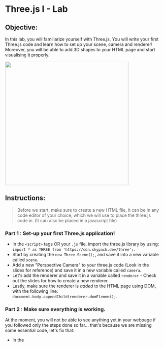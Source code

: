 # Three.js I - Lab

## Objective: 
In this lab, you will familiarize yourself with Three.js, You will write your first Three.js code and learn how to set up your scene, camera and renderer!  
Moreover, you will be able to add 3D shapes to your HTML page and start visualising it properly.





<img src="https://blog.logrocket.com/wp-content/uploads/2020/12/threejs-geometries-materials.png" width="400">




## Instructions:
> Before we start, make sure to create a new HTML file, it can be in any code editor of your choice, which we will use to place the three.js code in. (It can also be placed in a javascript file)

### Part 1 : Set-up your first Three.js application!
 - In the `<script>` tags OR your `.js` file, import the three.js library by using: `import * as THREE from 'https://cdn.skypack.dev/three';`.
 - Start by creating the `new Three.Scene();`, and save it into a new variable called `scene`.
 - Add a new "Perspective Camera" to your three.js code (Look in the slides for reference) and save it in a new variable called `camera`.
 - Let's add the renderer and save it in a variable called `renderer` - Check out the slides for how to create a new renderer.
 - Lastly, make sure the renderer is *added* to the HTML page using DOM, with the following line: `document.body.appendChild(renderer.domElement);`. 
 

### Part 2 : Make sure everything is working.  
At the moment, you will not be able to see anything yet in your webpage if you followed only the steps done so far... that's because we are missing some essential code, let's fix that:
 - In the <script> tag where you're placing three.js code - make sure you set the `type` to `module`, so your line should be: `<script type="module">`. And this tells HTML that this JS script is from a library. (Which in our case, three.js)
 - Also, the renderer (our screen) looks to be a small screen in the top-left corner of our page. To fix that we need to add this line below the `renderer` variable line: `renderer.setSize(window.innerWidth,window.innerHeight);` - which sets the size of our renderer (screen) to the size of the HTML page window.
 - Again, related to the renderer - let's set the background color to white, by adding this line: `renderer.setClearColor("#e5e5e5");` - this will help us visualise everything clearer.
 - Lastly, let's set the camera Z position to 5, that way, when we place 3D objects - they will be visible and not on the same position... below the `camera` variable line, add: `camera.position.z = 5;`. 


### Part 3 : Let's add some 3D!  
Now we're supposed to be done with set up, and ready to place some 3D into our HTML page!! Let's start with a basic cube:  
- To add a cube, we need to create the `geometry`, `material` (which is the color/texture), and lastly combine them together, and add it to the scene:
- Let's start with creating the geometry by adding this line: `var geometry = new THREE.BoxGeometry();`.
- Next, setting the material: `var material = new THREE.MeshLambertMaterial({color:0xFFCCEE})`. - You can change the color to whatever you want using HEX Color Codes.
- Let's combine them together: `var cube = new THREE.Mesh(geometry,material);`.
- Add it to the scene: `scene.add(cube);`.
- Last but not least, we want to tell the renderer to work! Add this line in the bottom: `renderer.render(scene, camera);`. Congratulations! You should be able to see your very first 3D cube in your scene!



<img src="https://threejs-journey.com/assets/social/open-graph-image-1200x630.png" width="600"> 



#### Great job!
##### Call an Instructor/TA to check your completed tasks!


## Bonus:
#### 1) Animate your cube! Make it rotate, or move around, as you like!

#### 2) Add your own/custom 3D models! Research on the web how to download free 3D models, and learn how to integrate them within your Three.js app! 


<img src="https://res.cloudinary.com/practicaldev/image/fetch/s--ZUlcD2l---/c_imagga_scale,f_auto,fl_progressive,h_420,q_auto,w_1000/https://dev-to-uploads.s3.amazonaws.com/uploads/articles/0r3df51nc87rwhy7jwoq.png" width="350">
